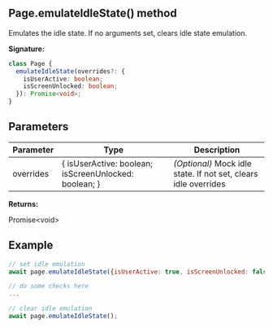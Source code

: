 ## Page.emulateIdleState() method

Emulates the idle state. If no arguments set, clears idle state emulation.

**Signature:**

```typescript
class Page {
  emulateIdleState(overrides?: {
    isUserActive: boolean;
    isScreenUnlocked: boolean;
  }): Promise<void>;
}
```

## Parameters

| Parameter | Type                                                  | Description                                                          |
| --------- | ----------------------------------------------------- | -------------------------------------------------------------------- |
| overrides | { isUserActive: boolean; isScreenUnlocked: boolean; } | <i>(Optional)</i> Mock idle state. If not set, clears idle overrides |

**Returns:**

Promise&lt;void&gt;

## Example

```js
// set idle emulation
await page.emulateIdleState({isUserActive: true, isScreenUnlocked: false});

// do some checks here
...

// clear idle emulation
await page.emulateIdleState();
```

